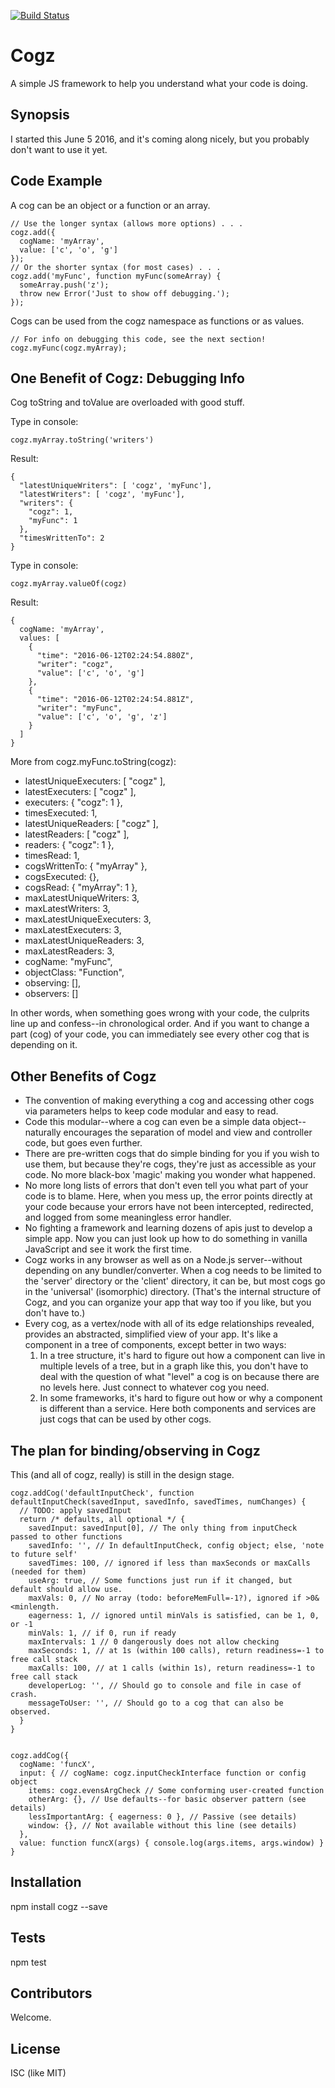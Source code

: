 [![Build Status](https://travis-ci.org/marcusreese/cogz.svg?branch=master)](https://travis-ci.org/marcusreese/cogz)

# Cogz
A simple JS framework to help you understand what your code is doing.

## Synopsis

I started this June 5 2016, and it's coming along nicely, but you probably don't want to use it yet.

## Code Example

A cog can be an object or a function or an array.

```
// Use the longer syntax (allows more options) . . .
cogz.add({
  cogName: 'myArray',
  value: ['c', 'o', 'g']
});
// Or the shorter syntax (for most cases) . . .
cogz.add('myFunc', function myFunc(someArray) {
  someArray.push('z');
  throw new Error('Just to show off debugging.');
});

```

Cogs can be used from the cogz namespace as functions or as values.
```
// For info on debugging this code, see the next section!
cogz.myFunc(cogz.myArray);
```

## One Benefit of Cogz: Debugging Info

Cog toString and toValue are overloaded with good stuff.

Type in console:
```
cogz.myArray.toString('writers')
```
Result:
```
{
  "latestUniqueWriters": [ 'cogz', 'myFunc'],
  "latestWriters": [ 'cogz', 'myFunc'],
  "writers": {
    "cogz": 1,
    "myFunc": 1
  },
  "timesWrittenTo": 2
}
```

Type in console:
```
cogz.myArray.valueOf(cogz)
```
Result:
```
{
  cogName: 'myArray',
  values: [
    {
      "time": "2016-06-12T02:24:54.880Z",
      "writer": "cogz",
      "value": ['c', 'o', 'g']
    },
    {
      "time": "2016-06-12T02:24:54.881Z",
      "writer": "myFunc",
      "value": ['c', 'o', 'g', 'z']
    }
  ]
}
```

More from cogz.myFunc.toString(cogz):

 - latestUniqueExecuters: [ "cogz" ],
 - latestExecuters: [ "cogz" ],
 - executers: { "cogz": 1 },
 - timesExecuted: 1,
 - latestUniqueReaders: [ "cogz" ],
 - latestReaders: [ "cogz" ],
 - readers: {  "cogz": 1 },
 - timesRead: 1,
 - cogsWrittenTo: { "myArray" },
 - cogsExecuted: {},
 - cogsRead: { "myArray": 1 },
 - maxLatestUniqueWriters: 3,
 - maxLatestWriters: 3,
 - maxLatestUniqueExecuters: 3,
 - maxLatestExecuters: 3,
 - maxLatestUniqueReaders: 3,
 - maxLatestReaders: 3,
 - cogName: "myFunc",
 - objectClass: "Function",
 - observing: [],
 - observers: []

 In other words, when something goes wrong with your code, the culprits line up and confess--in chronological order. And if you want to change a part (cog) of your code, you can immediately see every other cog that is depending on it.

## Other Benefits of Cogz

 - The convention of making everything a cog and accessing other cogs via parameters helps to keep code modular and easy to read.
 - Code this modular--where a cog can even be a simple data object--naturally encourages the separation of model and view and controller code, but goes even further.
 - There are pre-written cogs that do simple binding for you if you wish to use them, but because they're cogs, they're just as accessible as your code. No more black-box 'magic' making you wonder what happened.
 - No more long lists of errors that don't even tell you what part of your code is to blame. Here, when you mess up, the error points directly at your code because your errors have not been intercepted, redirected, and logged from some meaningless error handler.
 - No fighting a framework and learning dozens of apis just to develop a simple app. Now you can just look up how to do something in vanilla JavaScript and see it work the first time.
 - Cogz works in any browser as well as on a Node.js server--without depending on any bundler/converter. When a cog needs to be limited to the 'server' directory or the 'client' directory, it can be, but most cogs go in the 'universal' (isomorphic) directory. (That's the internal structure of Cogz, and you can organize your app that way too if you like, but you don't have to.)
 - Every cog, as a vertex/node with all of its edge relationships revealed, provides an abstracted, simplified view of your app. It's like a component in a tree of components, except better in two ways:
    1) In a tree structure, it's hard to figure out how a component can live in multiple levels of a tree, but in a graph like this, you don't have to deal with the question of what "level" a cog is on because there are no levels here. Just connect to whatever cog you need.
    2) In some frameworks, it's hard to figure out how or why a component is different than a service. Here both components and services are just cogs that can be used by other cogs.

## The plan for binding/observing in Cogz

This (and all of cogz, really) is still in the design stage.

```
cogz.addCog('defaultInputCheck', function defaultInputCheck(savedInput, savedInfo, savedTimes, numChanges) {
  // TODO: apply savedInput
  return /* defaults, all optional */ {
    savedInput: savedInput[0], // The only thing from inputCheck passed to other functions
    savedInfo: '', // In defaultInputCheck, config object; else, 'note to future self'
    savedTimes: 100, // ignored if less than maxSeconds or maxCalls (needed for them)
    useArg: true, // Some functions just run if it changed, but default should allow use.
    maxVals: 0, // No array (todo: beforeMemFull=-1?), ignored if >0&<minlength.
    eagerness: 1, // ignored until minVals is satisfied, can be 1, 0, or -1
    minVals: 1, // if 0, run if ready
    maxIntervals: 1 // 0 dangerously does not allow checking
    maxSeconds: 1, // at 1s (within 100 calls), return readiness=-1 to free call stack
    maxCalls: 100, // at 1 calls (within 1s), return readiness=-1 to free call stack
    developerLog: '', // Should go to console and file in case of crash.
    messageToUser: '', // Should go to a cog that can also be observed.
  }
}


cogz.addCog({
  cogName: 'funcX',
  input: { // cogName: cogz.inputCheckInterface function or config object
    items: cogz.evensArgCheck // Some conforming user-created function
    otherArg: {}, // Use defaults--for basic observer pattern (see details)
    lessImportantArg: { eagerness: 0 }, // Passive (see details)
    window: {}, // Not available without this line (see details)
  },
  value: function funcX(args) { console.log(args.items, args.window) }
}
```

## Installation

npm install cogz --save

## Tests

npm test

## Contributors

Welcome.

## License

ISC (like MIT)
